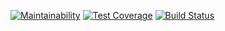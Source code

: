 [![Maintainability](https://api.codeclimate.com/v1/badges/40af99b24e7c9c978d5b/maintainability)](https://codeclimate.com/github/8ar8az/TaskManager-Hexlet/maintainability)
[![Test Coverage](https://api.codeclimate.com/v1/badges/40af99b24e7c9c978d5b/test_coverage)](https://codeclimate.com/github/8ar8az/TaskManager-Hexlet/test_coverage)
[![Build Status](https://travis-ci.org/8ar8az/TaskManager-Hexlet.svg?branch=master)](https://travis-ci.org/8ar8az/TaskManager-Hexlet)